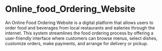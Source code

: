 # Online_food_Ordering_Website
An Online Food Ordering Website is a digital platform that allows users to order food and beverages from local restaurants and eateries through the internet. This system streamlines the food ordering process by offering a user-friendly interface where customers can browse menus, select dishes, customize orders, make payments, and arrange for delivery or pickup.
